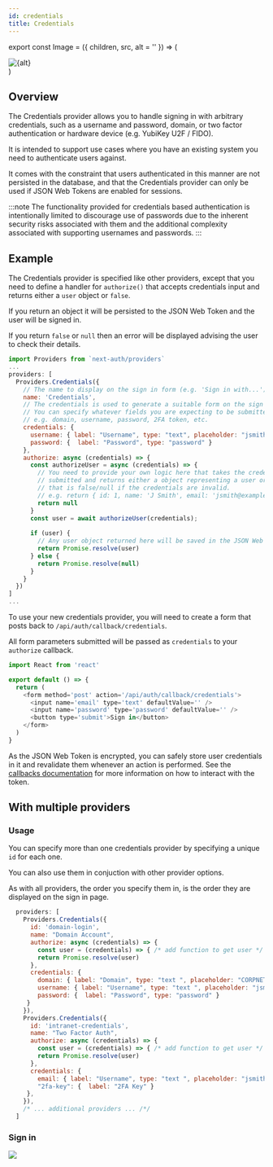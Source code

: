 ```yaml
---
id: credentials
title: Credentials
---
```


export const Image = ({ children, src, alt = '' }) => ( 
  <div
    style={{
      padding: '0.2rem',
      width: '100%',
      display: 'flex',
      justifyContent: 'center'
    }}>
    <img alt={alt} src={src} />
  </div>
 )

## Overview

The Credentials provider allows you to handle signing in with arbitrary credentials, such as a username and password, domain, or two factor authentication or hardware device (e.g. YubiKey U2F / FIDO).

It is intended to support use cases where you have an existing system you need to authenticate users against.

It comes with the constraint that users authenticated in this manner are not persisted in the database, and that the Credentials provider can only be used if JSON Web Tokens are enabled for sessions.

:::note
The functionality provided for credentials based authentication is intentionally limited to discourage use of passwords due to the inherent security risks associated with them and the additional complexity associated with supporting usernames and passwords.
:::

## Example

The Credentials provider is specified like other providers, except that you need to define a handler for `authorize()` that accepts credentials input and returns either a `user` object or `false`.

If you return an object it will be persisted to the JSON Web Token and the user will be signed in.

If you return `false` or `null` then an error will be displayed advising the user to check their details.

```js title="pages/api/auth/[...nextauth].js"
import Providers from `next-auth/providers`
...
providers: [
  Providers.Credentials({
    // The name to display on the sign in form (e.g. 'Sign in with...')
    name: 'Credentials',
    // The credentials is used to generate a suitable form on the sign in page.
    // You can specify whatever fields you are expecting to be submitted.
    // e.g. domain, username, password, 2FA token, etc.
    credentials: {
      username: { label: "Username", type: "text", placeholder: "jsmith" },
      password: {  label: "Password", type: "password" }
    },
    authorize: async (credentials) => {
      const authorizeUser = async (credentials) => {
        // You need to provide your own logic here that takes the credentials
        // submitted and returns either a object representing a user or value
        // that is false/null if the credentials are invalid.
        // e.g. return { id: 1, name: 'J Smith', email: 'jsmith@example.com' }
        return null
      }
      const user = await authorizeUser(credentials);
      
      if (user) {
        // Any user object returned here will be saved in the JSON Web Token
        return Promise.resolve(user)
      } else {
        return Promise.resolve(null)
      }
    }
  })
]
...
```

To use your new credentials provider, you will need to create a form that posts back to `/api/auth/callback/credentials`.

All form parameters submitted will be passed as `credentials` to your `authorize` callback.

```js title="pages/signin"
import React from 'react'

export default () => {
  return (
    <form method='post' action='/api/auth/callback/credentials'>
      <input name='email' type='text' defaultValue='' />
      <input name='password' type='password' defaultValue='' />
      <button type='submit'>Sign in</button>
    </form>
  )
}
```

As the JSON Web Token is encrypted, you can safely store user credentials in it and revalidate them whenever an action is performed. See the [callbacks documentation](/configuration/callbacks) for more information on how to interact with the token.

## With multiple providers

### Usage

You can specify more than one credentials provider by specifying a unique `id` for each one.

You can also use them in conjuction with other provider options.

As with all providers, the order you specify them in, is the order they are displayed on the sign in page.

```js
  providers: [
    Providers.Credentials({
      id: 'domain-login',
      name: "Domain Account",
      authorize: async (credentials) => {
        const user = (credentials) => { /* add function to get user */ } 
        return Promise.resolve(user)
      },
      credentials: {
        domain: { label: "Domain", type: "text ", placeholder: "CORPNET", value: "CORPNET" },
        username: { label: "Username", type: "text ", placeholder: "jsmith" },
        password: {  label: "Password", type: "password" }
     }
    }),
    Providers.Credentials({
      id: 'intranet-credentials',
      name: "Two Factor Auth",
      authorize: async (credentials) => {
        const user = (credentials) => { /* add function to get user */ } 
        return Promise.resolve(user)
      },
      credentials: {
        email: { label: "Username", type: "text ", placeholder: "jsmith" },
        "2fa-key": {  label: "2FA Key" }
     },
    }),
    /* ... additional providers ... /*/
  ]
```

### Sign in

<Image src="/img/signin-complex.png"/>
